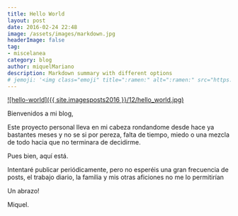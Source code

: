 ```yaml
---
title: Hello World
layout: post
date: 2016-02-24 22:48
image: /assets/images/markdown.jpg
headerImage: false
tag:
- miscelanea
category: blog
author: miquelMariano
description: Markdown summary with different options
# jemoji: '<img class="emoji" title=":ramen:" alt=":ramen:" src="https://assets.github.com/images/icons/emoji/unicode/1f35c.png" height="20" width="20" align="absmiddle">'
---
```


[![hello-world]({{ site.imagesposts2016 }}/12/hello_world.jpg)](https://miquelmariano.github.io/2016/12/hello-world/)

Bienvenidos a mi blog,

Este proyecto personal lleva en mi cabeza rondandome desde hace ya bastantes meses y no se si por pereza, falta de tiempo, miedo o una mezcla de todo hacia que no terminara de decidirme.

Pues bien, aquí está.

Intentaré publicar periódicamente, pero no esperéis una gran frecuencia de posts, el trabajo diario, la familia y mis otras aficiones no me lo permitirían

Un abrazo!

Miquel.
